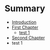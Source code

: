 # Summary

* [Introduction](README.md)
* [First Chapter](chapter1.md)
   * [test 1](test_1.md)
* [Second Chapter](second_chapter.md)
* test 1

